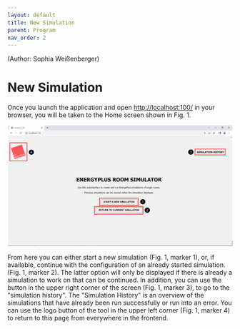 ```yaml
---
layout: default
title: New Simulation
parent: Program
nav_order: 2
---
```

(Author: Sophia Weißenberger) 
# New Simulation

Once you launch the application and open [http://localhost:100/](http://localhost:100/) in your browser, you will be taken to the Home screen shown in Fig. 1.


![Figg. 1](images/NewSimulationMarker.PNG)



From here you can either start a new simulation (Fig. 1, marker 1), or, if available, continue with the configuration of an already started simulation. (Fig. 1, marker 2). The latter option will only be displayed if there is already a simulation to work on that can be continued. In addition, you can use the button in the upper right corner of the screen (Fig. 1, marker 3), to go to the "simulation history". The "Simulation History" is an overview of the simulations that have already been run successfully or run into an error. You can use the logo button of the tool in the upper left corner (Fig. 1, marker 4) to return to this page from everywhere in the frontend.
